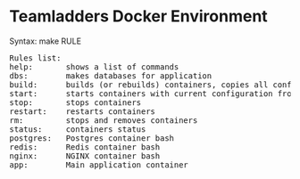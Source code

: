 <h1>Teamladders Docker Environment</h1>


Syntax: make RULE

<pre>
Rules list:
help:       shows a list of commands
dbs:        makes databases for application
build:      builds (or rebuilds) containers, copies all configure files from conf directory 
start:      starts containers with current configuration from conf directory
stop:       stops containers
restart:    restarts containers
rm:         stops and removes containers
status:     containers status
postgres:   Postgres container bash
redis:      Redis container bash
nginx:      NGINX container bash
app:        Main application container
</pre>